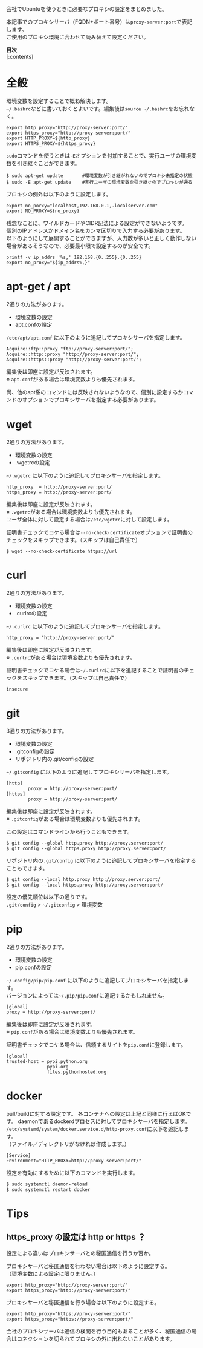 会社でUbuntuを使うときに必要なプロキシの設定をまとめました。   

本記事でのプロキシサーバ（FQDN+ポート番号）は`proxy-server:port`で表記します。  
ご使用のプロキシ環境に合わせて読み替えて設定ください。


<b>目次</b>  
[:contents]


# 全般
環境変数を設定することで概ね解決します。  
`~/.bashrc`などに書いておくとよいです。編集後は`source ~/.bashrc`をお忘れなく。
```
export http_proxy="http://proxy-server:port/"
export https_proxy="http://proxy-server:port/"
export HTTP_PROXY=${http_proxy}
export HTTPS_PROXY=${https_proxy}
```

`sudo`コマンドを使うときは`-E`オプションを付加することで、実行ユーザの環境変数を引き継ぐことができます。
```
$ sudo apt-get update       #環境変数が引き継がれないのでプロキシ未指定の状態
$ sudo -E apt-get update    #実行ユーザの環境変数を引き継ぐのでプロキシが通る
```


プロキシの例外は以下のように設定します。
```
export no_porxy="localhost,192.168.0.1,.localserver.com"
export NO_PROXY=${no_proxy}
```
残念なことに、ワイルドカードやCIDR記法による設定ができないようです。  
個別のIPアドレスかドメイン名をカンマ区切りで入力する必要があります。  
以下のようにして展開することができますが、入力数が多いと正しく動作しない場合があるそうなので、必要最小限で設定するのが安全です。
```
printf -v ip_addrs '%s,' 192.168.{0..255}.{0..255}
export no_proxy="${ip_addrs%,}"
```


# apt-get / apt
2通りの方法があります。

- 環境変数の設定
- apt.confの設定

`/etc/apt/apt.conf` に以下のように追記してプロキシサーバを指定します。  

```
Acquire::ftp::proxy "ftp://proxy-server:port/";
Acquire::http::proxy "http://proxy-server:port/";
Acquire::https::proxy "http://proxy-server:port/";
```
編集後は即座に設定が反映されます。  
※ `apt.conf`がある場合は環境変数よりも優先されます。

尚、他のapt系のコマンドには反映されないようなので、個別に設定するかコマンドのオプションでプロキシサーバを指定する必要があります。


# wget
2通りの方法があります。

- 環境変数の設定
- .wgetrcの設定

`~/.wgetrc` に以下のように追記してプロキシサーバを指定します。 

```
http_proxy  = http://proxy-server:port/
https_proxy = http://proxy-server:port/
```
編集後は即座に設定が反映されます。  
※ `.wgetrc`がある場合は環境変数よりも優先されます。  
ユーザ全体に対して設定する場合は`/etc/wgetrc`に対して設定します。  

証明書チェックでコケる場合は`--no-check-certificate`オプションで証明書のチェックをスキップできます。（スキップは自己責任で）

```
$ wget --no-check-certificate https://url
```


# curl
2通りの方法があります。

- 環境変数の設定
- .curlrcの設定

`~/.curlrc` に以下のように追記してプロキシサーバを指定します。 
```
http_proxy = "http://proxy-server:port/"
```
編集後は即座に設定が反映されます。  
※ `.curlrc`がある場合は環境変数よりも優先されます。  

証明書チェックでコケる場合は`~/.curlrc`に以下を追記することで証明書のチェックをスキップできます。（スキップは自己責任で）
```
insecure
```


# git
3通りの方法があります。

- 環境変数の設定
- .gitconfigの設定
- リポジトリ内の.git/configの設定  


`~/.gitconfig` に以下のように追記してプロキシサーバを指定します。 
```
[http]
        proxy = http://proxy-server:port/
[https]
        proxy = http://proxy-server:port/
```

編集後は即座に設定が反映されます。  
※ `.gitconfig`がある場合は環境変数よりも優先されます。    

この設定はコマンドラインから行うこともできます。
```
$ git config --global http.proxy http://proxy.server:port/
$ git config --global https.proxy http://proxy.server:port/
```

リポジトリ内の`.git/config` に以下のように追記してプロキシサーバを指定することもできます。
```
$ git config --local http.proxy http://proxy.server:port/
$ git config --local https.proxy http://proxy.server:port/
```

設定の優先順位は以下の通りです。  
`.git/config` > `~/.gitconfig` > 環境変数


# pip
2通りの方法があります。

- 環境変数の設定
- pip.confの設定

`~/.config/pip/pip.conf` に以下のように追記してプロキシサーバを指定します。   
バージョンによっては`~/.pip/pip.conf`に追記するかもしれません。
```
[global]
proxy = http://proxy-server:port/
```
編集後は即座に設定が反映されます。  
※ `pip.conf`がある場合は環境変数よりも優先されます。    

証明書チェックでコケる場合は、信頼するサイトを`pip.conf`に登録します。
```
[global]
trusted-host = pypi.python.org
               pypi.org
               files.pythonhosted.org

```



# docker
pull/buildに対する設定です。 各コンテナへの設定は上記と同様に行えばOKです。 
daemonであるdockerdプロセスに対してプロキシサーバを指定します。  
`/etc/systemd/system/docker.service.d/http-proxy.conf`に以下を追記します。   
（ファイル／ディレクトリがなければ作成します。）
```
[Service]
Environment="HTTP_PROXY=http://proxy-server:port/"
```


設定を有効にするために以下のコマンドを実行します。
```
$ sudo systemctl daemon-reload
$ sudo systemctl restart docker
```


# Tips
## https_proxy の設定は http or https ？
設定による違いはプロキシサーバとの秘匿通信を行うか否か。    

プロキシサーバと秘匿通信を行わない場合は以下のように設定する。  
（環境変数による設定に限りません。）
```
export http_proxy="http://proxy-server:port/"
export https_proxy="http://proxy-server:port/"
```

プロキシサーバと秘匿通信を行う場合は以下のように設定する。  
```
export http_proxy="https://proxy-server:port/"
export https_proxy="https://proxy-server:port/"
```

会社のプロキシサーバは通信の検閲を行う目的もあることが多く、秘匿通信の場合はコネクションを切られてプロキシの外に出れないことがあります。
